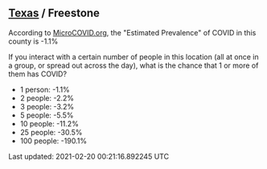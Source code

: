 
## [Texas](/united-states/texas) / Freestone

According to [MicroCOVID.org](http://microcovid.org),
the "Estimated Prevalence" of COVID in this county is -1.1%

If you interact with a certain number of people in this location
(all at once in a group, or spread out across the day), what is the chance that
1 or more of them has COVID?

- 1 person: -1.1%
- 2 people: -2.2%
- 3 people: -3.2%
- 5 people: -5.5%
- 10 people: -11.2%
- 25 people: -30.5%
- 100 people: -190.1%

Last updated: 2021-02-20 00:21:16.892245 UTC
